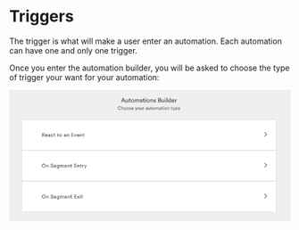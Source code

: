 # Triggers

The trigger is what will make a user enter an automation. Each automation can have one and only one trigger.

Once you enter the automation builder, you will be asked to choose the type of trigger your want for your automation:

![](../../../.gitbook/assets/image%20%281%29.png)

